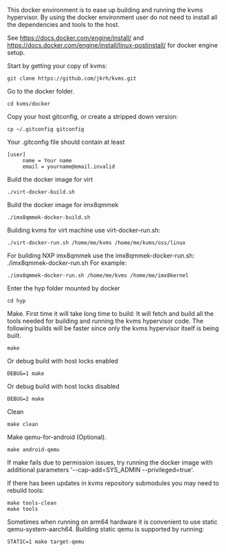 This docker environment is to ease up building and running the kvms hypervisor.
By using the docker environment user do not need to install all the
dependencies and tools to the host.

See https://docs.docker.com/engine/install/ and
https://docs.docker.com/engine/install/linux-postinstall/ for docker engine
setup.

Start by getting your copy of kvms:
```
git clone https://github.com/jkrh/kvms.git
```
Go to the docker folder.
```
cd kvms/docker
```
Copy your host gitconfig, or create a stripped down version:

```
cp ~/.gitconfig gitconfig
```

Your .gitconfig file should contain at least

```
[user]
     name = Your name
     email = yourname@email.invalid
```

Build the docker image for virt
```
./virt-docker-build.sh
```
Build the docker image for imx8qmmek
```
./imx8qmmek-docker-build.sh
```

Building kvms for virt machine use virt-docker-run.sh:
```
./virt-docker-run.sh /home/me/kvms /home/me/kvms/oss/linux
```

For building NXP imx8qmmek use the imx8qmmek-docker-run.sh:
./imx8qmmek-docker-run.sh <kvms root folder> <kernel root folder>
For example:
```
./imx8qmmek-docker-run.sh /home/me/kvms /home/me/imx8kernel
```

Enter the hyp folder mounted by docker
```
cd hyp
```
Make. First time it will take long time to build: It will fetch and
build all the tools needed for building and running the kvms hypervisor
code. The following builds will be faster since only the kvms hypervisor
itself is being built.
```
make
```
Or debug build with host locks enabled
```
DEBUG=1 make
```
Or debug build with host locks disabled
```
DEBUG=2 make
```
Clean
```
make clean
```
Make qemu-for-android (Optional).
```
make android-qemu
```
If make fails due to permission issues, try running the docker image
with additional parameters '--cap-add=SYS_ADMIN --privileged=true'.

If there has been updates in kvms repository submodules you may need to
rebuild tools:
```
make tools-clean
make tools
```

Sometimes when running on arm64 hardware it is convenient to use static qemu-system-aarch64. Building static qemu is supported by running:
```
STATIC=1 make target-qemu
```
